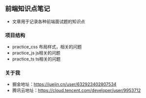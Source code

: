 ## 前端知识点笔记

- 文章用于记录各种前端面试题的知识点

### 项目结构

- practice_css 布局样式，相关的问题
- practice_js js相关的问题
- practice_ts ts相关的问题

### 关于我

- 掘金地址：https://juejin.cn/user/632923402807534
- 腾讯云地址：https://cloud.tencent.com/developer/user/9953712
